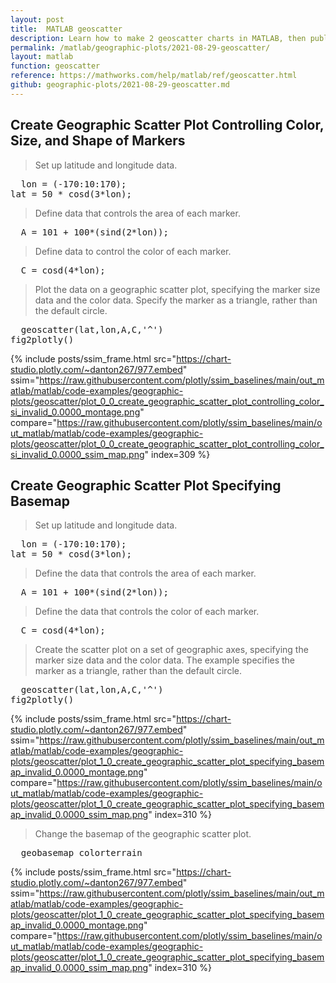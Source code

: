 ```yaml
---
layout: post
title:  MATLAB geoscatter
description: Learn how to make 2 geoscatter charts in MATLAB, then publish them to the Web with Plotly.
permalink: /matlab/geographic-plots/2021-08-29-geoscatter/
layout: matlab
function: geoscatter
reference: https://mathworks.com/help/matlab/ref/geoscatter.html
github: geographic-plots/2021-08-29-geoscatter.md
---
```


## Create Geographic Scatter Plot Controlling Color, Size, and Shape of Markers

> Set up latitude and longitude data. 

<pre>
  lon = (-170:10:170);
lat = 50 * cosd(3*lon);
</pre>

> Define data that controls the area of each marker. 

<pre>
  A = 101 + 100*(sind(2*lon));
</pre>

> Define data to control the color of each marker.

<pre>
  C = cosd(4*lon);
</pre>

> Plot the data on a geographic scatter plot, specifying the marker size data and the color data. Specify the marker as a triangle, rather than the default circle.

<pre class="mcode">
  geoscatter(lat,lon,A,C,'^')
fig2plotly()
</pre>

{% include posts/ssim_frame.html 
  src="https://chart-studio.plotly.com/~danton267/977.embed" 
  ssim="https://raw.githubusercontent.com/plotly/ssim_baselines/main/out_matlab/matlab/code-examples/geographic-plots/geoscatter/plot_0_0_create_geographic_scatter_plot_controlling_color_si_invalid_0.0000_montage.png" 
  compare="https://raw.githubusercontent.com/plotly/ssim_baselines/main/out_matlab/matlab/code-examples/geographic-plots/geoscatter/plot_0_0_create_geographic_scatter_plot_controlling_color_si_invalid_0.0000_ssim_map.png" 
  index=309
%}



<!--------------------- EXAMPLE BREAK ------------------------->

## Create Geographic Scatter Plot Specifying Basemap

> Set up latitude and longitude data. 

<pre>
  lon = (-170:10:170);
lat = 50 * cosd(3*lon);
</pre>

> Define the data that controls the area of each marker. 

<pre>
  A = 101 + 100*(sind(2*lon));
</pre>

> Define the data that controls the color of each marker.

<pre>
  C = cosd(4*lon);
</pre>

> Create the scatter plot on a set of geographic axes, specifying the marker size data and the color data. The example specifies the marker as a triangle, rather than the default circle. 

<pre class="mcode">
  geoscatter(lat,lon,A,C,'^')
fig2plotly()
</pre>

{% include posts/ssim_frame.html 
  src="https://chart-studio.plotly.com/~danton267/977.embed" 
  ssim="https://raw.githubusercontent.com/plotly/ssim_baselines/main/out_matlab/matlab/code-examples/geographic-plots/geoscatter/plot_1_0_create_geographic_scatter_plot_specifying_basemap_invalid_0.0000_montage.png" 
  compare="https://raw.githubusercontent.com/plotly/ssim_baselines/main/out_matlab/matlab/code-examples/geographic-plots/geoscatter/plot_1_0_create_geographic_scatter_plot_specifying_basemap_invalid_0.0000_ssim_map.png" 
  index=310
%}

> Change the basemap of the geographic scatter plot.

<pre>
  geobasemap colorterrain
</pre>

{% include posts/ssim_frame.html 
  src="https://chart-studio.plotly.com/~danton267/977.embed" 
  ssim="https://raw.githubusercontent.com/plotly/ssim_baselines/main/out_matlab/matlab/code-examples/geographic-plots/geoscatter/plot_1_0_create_geographic_scatter_plot_specifying_basemap_invalid_0.0000_montage.png" 
  compare="https://raw.githubusercontent.com/plotly/ssim_baselines/main/out_matlab/matlab/code-examples/geographic-plots/geoscatter/plot_1_0_create_geographic_scatter_plot_specifying_basemap_invalid_0.0000_ssim_map.png" 
  index=310
%}



<!--------------------- EXAMPLE BREAK ------------------------->

